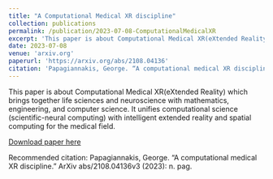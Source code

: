```yaml
---
title: "A Computational Medical XR discipline"
collection: publications
permalink: /publication/2023-07-08-ComputationalMedicalXR
excerpt: 'This paper is about Computational Medical XR(eXtended Reality) which brings together life sciences and neuroscience with mathematics, engineering, and computer science. It unifies computational science (scientific-neural computing) with intelligent extended reality and spatial computing for the medical field.'
date: 2023-07-08
venue: 'arxiv.org'
paperurl: 'https://arxiv.org/abs/2108.04136'
citation: 'Papagiannakis, George. “A computational medical XR discipline.” ArXiv abs/2108.04136v3 (2023): n. pag.'
---
```

This paper is about Computational Medical XR(eXtended Reality) which brings together life sciences and neuroscience with mathematics, engineering, and computer science. It unifies computational science (scientific-neural computing) with intelligent extended reality and spatial computing for the medical field.

[Download paper here](https://arxiv.org/pdf/2108.04136.pdf)

Recommended citation: Papagiannakis, George. “A computational medical XR discipline.” ArXiv abs/2108.04136v3 (2023): n. pag.
